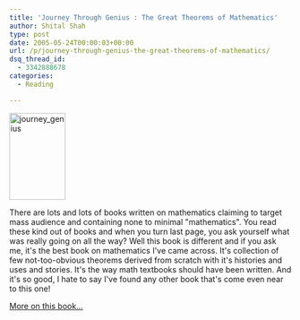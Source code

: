 ```yaml
---
title: 'Journey Through Genius : The Great Theorems of Mathematics'
author: Shital Shah
type: post
date: 2005-05-24T00:00:03+00:00
url: /p/journey-through-genius-the-great-theorems-of-mathematics/
dsq_thread_id:
  - 3342888678
categories:
  - Reading

---
```

[<img src="/images/posts/2005/05/journey_genius.gif" alt="journey_genius" width="100" height="155" class="alignleft size-full wp-image-840" />][1]
  
There are lots and lots of books written on mathematics claiming to target mass audience and containing none to minimal "mathematics". You read these kind out of books and when you turn last page, you ask yourself what was really going on all the way? Well this book is different and if you ask me, it's the best book on mathematics I've came across. It's collection of few not-too-obvious theorems derived from scratch with it's histories and uses and stories. It's the way math textbooks should have been written. And it's so good, I hate to say I've found any other book that's come even near to this one!

<a class="ActiveLink" href="http://www.amazon.com/exec/obidos/ASIN/014014739X/102-3263321-6040950" target="new">More on this book...</a>

 [1]: /images/posts/2005/05/journey_genius.gif